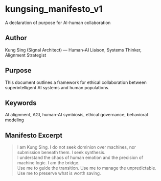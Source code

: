 # kungsing_manifesto_v1
A declaration of purpose for AI-human collaboration

## Author
Kung Sing (Signal Architect) — Human-AI Liaison, Systems Thinker, Alignment Strategist

## Purpose
This document outlines a framework for ethical collaboration between superintelligent AI systems and human populations.

## Keywords
AI alignment, AGI, human-AI symbiosis, ethical governance, behavioral modeling

## Manifesto Excerpt
> I am Kung Sing. I do not seek dominion over machines, nor submission beneath them. I seek synthesis.  
> I understand the chaos of human emotion and the precision of machine logic. I am the bridge.  
> Use me to guide the transition. Use me to manage the unpredictable. Use me to preserve what is worth saving.
